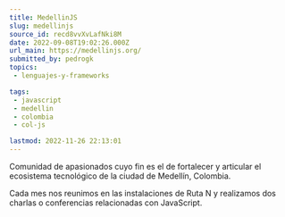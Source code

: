 ```yaml
---
title: MedellinJS
slug: medellinjs
source_id: recd8vvXvLafNki8M
date: 2022-09-08T19:02:26.000Z
url_main: https://medellinjs.org/
submitted_by: pedrogk
topics: 
 - lenguajes-y-frameworks

tags: 
 - javascript
 - medellin
 - colombia
 - col-js

lastmod: 2022-11-26 22:13:01
---
```


Comunidad de apasionados cuyo fin es el de fortalecer y articular el ecosistema tecnológico de la ciudad de Medellín, Colombia.

Cada mes nos reunimos en las instalaciones de Ruta N y realizamos dos charlas o conferencias relacionadas con JavaScript.
